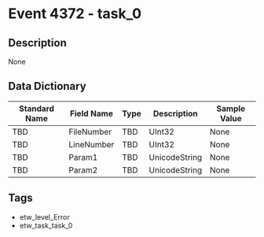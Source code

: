 # Event 4372 - task_0

## Description
None

## Data Dictionary
|Standard Name|Field Name|Type|Description|Sample Value|
|---|---|---|---|---|
|TBD|FileNumber|TBD|UInt32|None|None|
|TBD|LineNumber|TBD|UInt32|None|None|
|TBD|Param1|TBD|UnicodeString|None|None|
|TBD|Param2|TBD|UnicodeString|None|None|

## Tags
* etw_level_Error
* etw_task_task_0